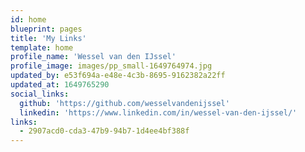 ```yaml
---
id: home
blueprint: pages
title: 'My Links'
template: home
profile_name: 'Wessel van den IJssel'
profile_image: images/pp_small-1649764974.jpg
updated_by: e53f694a-e48e-4c3b-8695-9162382a22ff
updated_at: 1649765290
social_links:
  github: 'https://github.com/wesselvandenijssel'
  linkedin: 'https://www.linkedin.com/in/wessel-van-den-ijssel/'
links:
  - 2907acd0-cda3-47b9-94b7-1d4ee4bf388f
---
```

